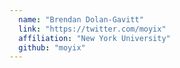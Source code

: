 ```yaml
---
  name: "Brendan Dolan-Gavitt"
  link: "https://twitter.com/moyix"
  affiliation: "New York University"
  github: "moyix"
---
```

